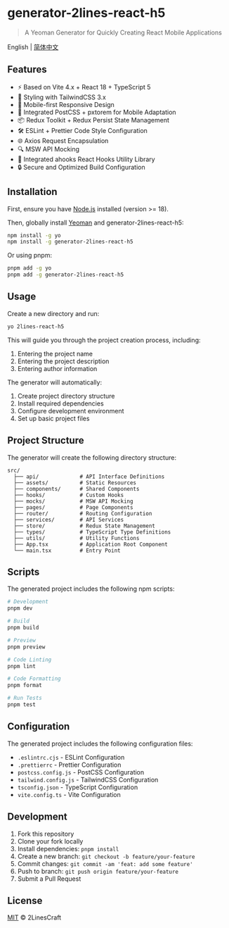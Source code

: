 # generator-2lines-react-h5

> A Yeoman Generator for Quickly Creating React Mobile Applications

English | [简体中文](./README.zh-CN.md)

## Features

- ⚡️ Based on Vite 4.x + React 18 + TypeScript 5
- 🎨 Styling with TailwindCSS 3.x
- 📱 Mobile-first Responsive Design
- 🔧 Integrated PostCSS + pxtorem for Mobile Adaptation
- 📦 Redux Toolkit + Redux Persist State Management
- 🛠️ ESLint + Prettier Code Style Configuration
- 🌐 Axios Request Encapsulation
- 🔍 MSW API Mocking
- 🎁 Integrated ahooks React Hooks Utility Library
- 🔒 Secure and Optimized Build Configuration

## Installation

First, ensure you have [Node.js](https://nodejs.org/) installed (version >= 18).

Then, globally install [Yeoman](https://yeoman.io) and generator-2lines-react-h5:

```bash
npm install -g yo
npm install -g generator-2lines-react-h5
```

Or using pnpm:

```bash
pnpm add -g yo
pnpm add -g generator-2lines-react-h5
```

## Usage

Create a new directory and run:

```bash
yo 2lines-react-h5
```

This will guide you through the project creation process, including:

1. Entering the project name
2. Entering the project description
3. Entering author information

The generator will automatically:

1. Create project directory structure
2. Install required dependencies
3. Configure development environment
4. Set up basic project files

## Project Structure

The generator will create the following directory structure:

```
src/
  ├── api/             # API Interface Definitions
  ├── assets/          # Static Resources
  ├── components/      # Shared Components
  ├── hooks/           # Custom Hooks
  ├── mocks/           # MSW API Mocking
  ├── pages/           # Page Components
  ├── router/          # Routing Configuration
  ├── services/        # API Services
  ├── store/           # Redux State Management
  ├── types/           # TypeScript Type Definitions
  ├── utils/           # Utility Functions
  ├── App.tsx          # Application Root Component
  └── main.tsx         # Entry Point
```

## Scripts

The generated project includes the following npm scripts:

```bash
# Development
pnpm dev

# Build
pnpm build

# Preview
pnpm preview

# Code Linting
pnpm lint

# Code Formatting
pnpm format

# Run Tests
pnpm test
```

## Configuration

The generated project includes the following configuration files:

- `.eslintrc.cjs` - ESLint Configuration
- `.prettierrc` - Prettier Configuration
- `postcss.config.js` - PostCSS Configuration
- `tailwind.config.js` - TailwindCSS Configuration
- `tsconfig.json` - TypeScript Configuration
- `vite.config.ts` - Vite Configuration

## Development

1. Fork this repository
2. Clone your fork locally
3. Install dependencies: `pnpm install`
4. Create a new branch: `git checkout -b feature/your-feature`
5. Commit changes: `git commit -am 'feat: add some feature'`
6. Push to branch: `git push origin feature/your-feature`
7. Submit a Pull Request

## License

[MIT](LICENSE) © 2LinesCraft
